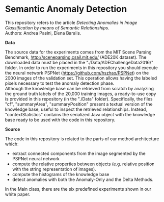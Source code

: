 # Semantic Anomaly Detection

This repository refers to the article *Detecting Anomalies in Image Classification by means of Semantic Relationships*.<br/>
Authors: Andrea Pasini, Elena Baralis.


**Data**

The source data for the experiments comes from the MIT Scene Parsing Benchmark, http://sceneparsing.csail.mit.edu/
(ADE20K dataset). The downloaded data must be placed in the "./Data/ADEChallengeData2016/" folder.
In order to run the experiments in this repository you should execute the neural network PSPNet (https://github.com/hszhao/PSPNet) on the 2000 images of the validation set. This operation allows having the labeled pixels necessary to test the anomaly detection phase.
<br/>
Although the knowledge base can be retrieved from scratch by analyzing the ground truth labels of the 20,000 training images, a ready-to-use copy is provided in this repository (in the "./Data" folder).
Specifically, the files "cf", "summaryArea", "summaryPosition" present a textual version of the knowledge base, useful to inspect the retrieved relationships.
Instead, "contextStatistics" contains the serialized Java object with the knowledge base ready to be used with the code in this repository.

**Source**

The code in this repository is related to the parts of our method architecture which:
- extract connected components from the image segmented by the PSPNet neural network
- compute the relative properties between objects (e.g. relative position with the string representation of images).
- compute the histograms of the knowledge base
- detect anomalies with both the Anomaly-Only and the Delta Methods.

In the Main class, there are the six predefined experiments shown in our white paper.
